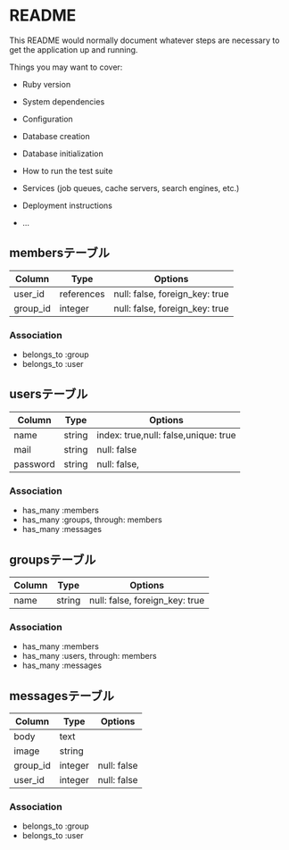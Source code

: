# README

This README would normally document whatever steps are necessary to get the
application up and running.

Things you may want to cover:

* Ruby version

* System dependencies

* Configuration

* Database creation

* Database initialization

* How to run the test suite

* Services (job queues, cache servers, search engines, etc.)

* Deployment instructions

* ...

## membersテーブル

|Column|Type|Options|
|------|----|-------|
|user_id|references|null: false, foreign_key: true|
|group_id|integer|null: false, foreign_key: true|

### Association
- belongs_to :group
- belongs_to :user



## usersテーブル

|Column|Type|Options|
|------|----|-------|
|name|string|index: true,null: false,unique: true|
|mail|string|null: false|
|password|string|null: false,


### Association

- has_many :members
- has_many :groups, through: members
- has_many :messages



## groupsテーブル

|Column|Type|Options|
|------|----|-------|
|name|string|null: false, foreign_key: true|

### Association

- has_many :members
- has_many :users, through: members
- has_many :messages


## messagesテーブル

|Column|Type|Options|
|------|----|-------|
|body|text|
|image|string|
|group_id|integer|null: false|
|user_id|integer|null: false|

### Association
- belongs_to :group
- belongs_to :user




